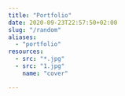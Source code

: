 ```yaml
---
title: "Portfolio"
date: 2020-09-23T22:57:50+02:00
slug: "/random"
aliases:
  - "portfolio"
resources:
  - src: "*.jpg"
  - src: "1.jpg"
    name: "cover"

---
```

